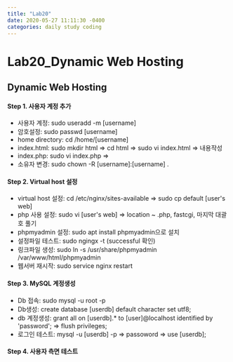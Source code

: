```yaml
---
title: "Lab20"
date: 2020-05-27 11:11:30 -0400
categories: daily study coding
---
```

# Lab20_Dynamic Web Hosting

## Dynamic Web Hosting
#### Step 1. 사용자 계정 추가
* 사용자 계정: sudo useradd -m [username]
* 암호설정: sudo passwd [username]
* home directory: cd /home/[username]
* index.html: sudo mkdir html => cd html => sudo vi index.html => 내용작성
* index.php: sudo vi index.php => <? phpinfo(); ?>
* 소유자 변경: sudo chown -R [username]:[username] .
#### Step 2. Virtual host 설정
* virtual host 설정: cd /etc/nginx/sites-available => sudo cp default [user's web]
* php 사용 설정: sudo vi [user's web] => location ~ \.php, fastcgi, 마지막 대괄호 풀기
* phpmyadmin 설정: sudo apt install phpmyadmin으로 설치
* 설정파일 테스트: sudo ngingx -t (successful 확인)
* 링크파일 생성: sudo ln -s /usr/share/phpmyadmin /var/www/html/phpmyadmin
* 웹서버 재시작: sudo service nginx restart
#### Step 3. MySQL 계정생성
* Db 접속: sudo mysql -u root -p
* Db생성: create database [userdb] default character set utf8;
* db 계정생성: grant all on [userdb].* to [user]@localhost identified by 'password'; => flush privileges;
* 로그인 테스트: mysql -u [userdb] -p => passoword => use [userdb];
 #### Step 4. 사용자 측면 테스트
